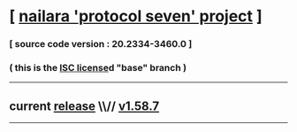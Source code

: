 
# [ [nailara 'protocol seven' project](http://src.nailara.net/) ]

### [ source code version : 20.2334-3460.0 ]

### ( this is the [ISC license](license)d "base" branch )
---
## current [release](https://github.com/anotherlink/nailara/releases) \\\\// [v1.58.7](https://github.com/anotherlink/nailara/releases/tag/v1.58.7)
---
